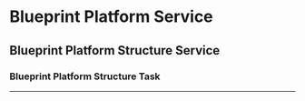 # Blueprint Platform Service

## Blueprint Platform Structure Service

### Blueprint Platform Structure Task

----
